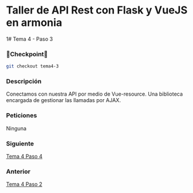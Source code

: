 # Taller de API Rest con Flask y VueJS en armonia

1# Tema 4 - Paso 3

### 🎈Checkpoint🎈

```bash
git checkout tema4-3
```

### Descripción

Conectamos con nuestra API por medio de Vue-resource. Una biblioteca encargada de gestionar las llamadas por AJAX.

### Peticiones

Ninguna

### Siguiente

[Tema 4 Paso 4](https://github.com/tanrax/workshop-flask-with-vuejs/tree/tema4-4)

### Anterior

[Tema 4 Paso 2](https://github.com/tanrax/workshop-flask-with-vuejs/tree/tema4-2)

